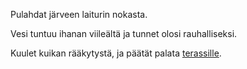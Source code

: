 Pulahdat järveen laiturin nokasta.

Vesi tuntuu ihanan viileältä ja tunnet olosi rauhalliseksi.

Kuulet kuikan rääkytystä, ja päätät palata [terassille](../sauna.md).
